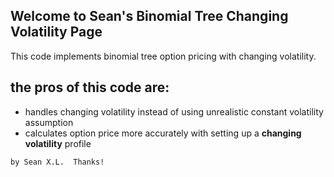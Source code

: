 ## Welcome to Sean's Binomial Tree Changing Volatility Page

This code implements binomial tree option pricing with changing volatility.

## the pros of this code are:

- handles changing volatility instead of using unrealistic constant volatility assumption
- calculates option price more accurately with setting up a **changing volatility** profile


```
by Sean X.L.  Thanks!
